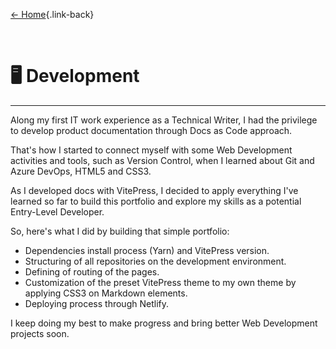 [← Home](/index){.link-back}

<br>

# 🖥️ Development
---
Along my first IT work experience as a Technical Writer, I had the privilege to develop product documentation through Docs as Code approach.

That's how I started to connect myself with some Web Development activities and tools, such as Version Control, when I learned about Git and Azure DevOps, HTML5 and CSS3.

As I developed docs with VitePress, I decided to apply everything I've learned so far to build this portfolio and explore my skills as a potential Entry-Level Developer.

So, here's what I did by building that simple portfolio:

- Dependencies install process (Yarn) and VitePress version.
- Structuring of all repositories on the development environment.
- Defining of routing of the pages.
- Customization of the preset VitePress theme to my own theme by applying CSS3 on Markdown elements.
- Deploying process through Netlify.

I keep doing my best to make progress and bring better Web Development projects soon.